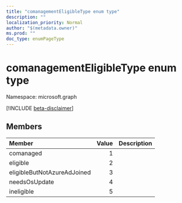 ```yaml
---
title: "comanagementEligibleType enum type"
description: ""
localization_priority: Normal
author: "$(metadata.owner)"
ms.prod: ""
doc_type: enumPageType
---
```


# comanagementEligibleType enum type

Namespace: microsoft.graph

[!INCLUDE [beta-disclaimer](../../includes/beta-disclaimer.md)]

## Members

| Member                      | Value | Description |
| :-------------------------- | ----: | :---------- |
| comanaged                   | 1     |             |
| eligible                    | 2     |             |
| eligibleButNotAzureAdJoined | 3     |             |
| needsOsUpdate               | 4     |             |
| ineligible                  | 5     |             |
